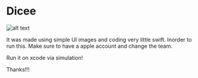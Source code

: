 # Dicee

![alt text](/images/File_000.png)

It was made using simple UI images and coding very little swift. 
Inorder to run this. Make sure to have a apple account and change the team. 

Run it on xcode via simulation!

Thanks!!!




